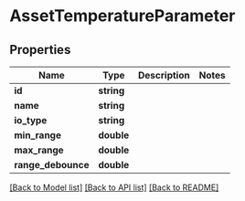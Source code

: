 # AssetTemperatureParameter

## Properties
Name | Type | Description | Notes
------------ | ------------- | ------------- | -------------
**id** | **string** |  | 
**name** | **string** |  | 
**io_type** | **string** |  | 
**min_range** | **double** |  | 
**max_range** | **double** |  | 
**range_debounce** | **double** |  | 

[[Back to Model list]](../README.md#documentation-for-models) [[Back to API list]](../README.md#documentation-for-api-endpoints) [[Back to README]](../README.md)


